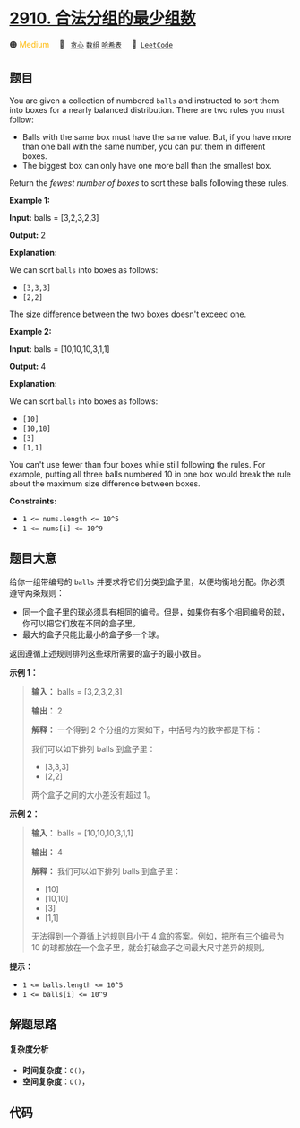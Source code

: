 # [2910. 合法分组的最少组数](https://leetcode.com/problems/minimum-number-of-groups-to-create-a-valid-assignment)

🟠 <font color=#ffb800>Medium</font>&emsp; 🔖&ensp; [`贪心`](/leetcode/outline/tag/greedy.md) [`数组`](/leetcode/outline/tag/array.md) [`哈希表`](/leetcode/outline/tag/hash-table.md)&emsp; 🔗&ensp;[`LeetCode`](https://leetcode.com/problems/minimum-number-of-groups-to-create-a-valid-assignment)


## 题目

You are given a collection of numbered `balls` and instructed to sort them
into boxes for a nearly balanced distribution. There are two rules you must
follow:

  * Balls with the same box must have the same value. But, if you have more than one ball with the same number, you can put them in different boxes.
  * The biggest box can only have one more ball than the smallest box.

​Return the _fewest number of boxes_ to sort these balls following these
rules.



**Example 1:**

**Input:** balls = [3,2,3,2,3]

**Output:** 2

**Explanation:**

We can sort `balls` into boxes as follows:

  * `[3,3,3]`
  * `[2,2]`

The size difference between the two boxes doesn't exceed one.

**Example 2:**

**Input:** balls = [10,10,10,3,1,1]

**Output:** 4

**Explanation:**

We can sort `balls` into boxes as follows:

  * `[10]`
  * `[10,10]`
  * `[3]`
  * `[1,1]`

You can't use fewer than four boxes while still following the rules. For
example, putting all three balls numbered 10 in one box would break the rule
about the maximum size difference between boxes.



**Constraints:**

  * `1 <= nums.length <= 10^5`
  * `1 <= nums[i] <= 10^9`


## 题目大意

给你一组带编号的 `balls` 并要求将它们分类到盒子里，以便均衡地分配。你必须遵守两条规则：

  * 同一个盒子里的球必须具有相同的编号。但是，如果你有多个相同编号的球，你可以把它们放在不同的盒子里。
  * 最大的盒子只能比最小的盒子多一个球。

返回遵循上述规则排列这些球所需要的盒子的最小数目。



**示例 1：**

> 
> 
> 
> 
> 
> **输入：** balls = [3,2,3,2,3]
> 
> **输出：** 2
> 
> **解释：** 一个得到 2 个分组的方案如下，中括号内的数字都是下标：
> 
> 我们可以如下排列 balls 到盒子里：
> - [3,3,3]
> - [2,2]
> 
> 两个盒子之间的大小差没有超过 1。

**示例 2：**

> 
> 
> 
> 
> 
> **输入：** balls = [10,10,10,3,1,1]
> 
> **输出：** 4
> 
> **解释：** 我们可以如下排列 balls 到盒子里：
> - [10]
> - [10,10]
> - [3]
> - [1,1]
> 
> 无法得到一个遵循上述规则且小于 4 盒的答案。例如，把所有三个编号为 10 的球都放在一个盒子里，就会打破盒子之间最大尺寸差异的规则。
> 
> 



**提示：**

  * `1 <= balls.length <= 10^5`
  * `1 <= balls[i] <= 10^9`


## 解题思路

#### 复杂度分析

- **时间复杂度**：`O()`，
- **空间复杂度**：`O()`，

## 代码

```javascript

```
